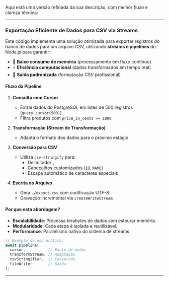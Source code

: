 Aqui está uma versão refinada da sua descrição, com melhor fluxo e clareza técnica:

---

### **Exportação Eficiente de Dados para CSV via Streams**  

Este código implementa uma solução otimizada para exportar registros do banco de dados para um arquivo CSV, utilizando **streams e pipelines** do Node.js para garantir:  
- 🚀 **Baixo consumo de memória** (processamento em fluxo contínuo)  
- ⚡ **Eficiência computacional** (dados transformados em tempo real)  
- 📁 **Saída padronizada** (formatação CSV profissional)  

#### **Fluxo da Pipeline**  
1. **Consulta com Cursor**  
   - Extrai dados do PostgreSQL em lotes de 500 registros (`query.cursor(500)`)  
   - Filtra produtos com `price_in_cents >= 1000`  

2. **Transformação (Stream de Transformação)**  
   - Adapta o formato dos dados para o próximo estágio  

3. **Conversão para CSV**  
   - Utiliza `csv-stringify` para:  
     - Delimitador `,`  
     - Cabeçalhos customizados (`ID`, `NAME`)  
     - Escape automático de caracteres especiais  

4. **Escrita no Arquivo**  
   - Gera `./export.csv` com codificação UTF-8  
   - Gravação incremental via `createWriteStream`  

#### **Por que esta abordagem?**  
- **Escalabilidade**: Processa terabytes de dados sem estourar memória.  
- **Modularidade**: Cada etapa é isolada e reutilizável.  
- **Performance**: Paralelismo nativo do sistema de streams.  

```typescript
// Exemplo de uso prático:
await pipeline(
  cursor,          // Fonte de dados
  transformStream, // Adaptação
  csvStringifier,  // Conversão
  fileWriter       // Saída
);
```

---
